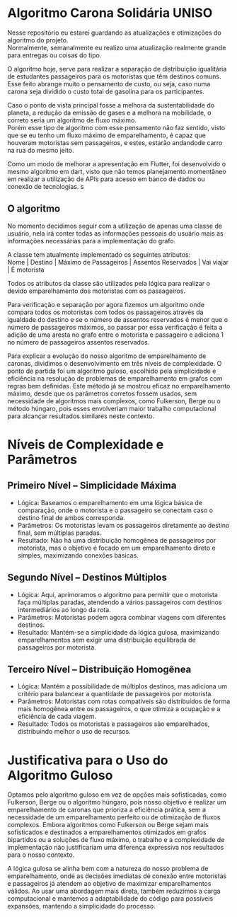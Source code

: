 # Algoritmo Carona Solidária UNISO

Nesse repositório eu estarei guardando as atualizações e otimizações do algoritmo do projeto.    
Normalmente, semanalmente eu realizo uma atualização realmente grande para entregas ou coisas do tipo.

O algoritmo hoje, serve para realizar a separação de distribuição igualitária de estudantes passageiros para os motoristas que têm destinos comuns.  
Esse feito abrange muito o pensamento de custo, ou seja, caso numa carona seja dividido o custo total de gasolina para os participantes.  

Caso o ponto de vista principal fosse a melhora da sustentabilidade do planeta, a redução da emissão de gases e a melhora na mobilidade, o correto seria um algoritmo de fluxo máximo.  
Porém esse tipo de algoritmo com esse pensamento não faz sentido, visto que se eu tenho um fluxo máximo de emparelhamento, é capaz que houveram motoristas sem passageiros, e estes, estarão andandode carro na rua do mesmo jeito.

Como um modo de melhorar a apresentação em Flutter, foi desenvolvido o mesmo algoritmo em dart, visto que não temos planejamento momentâneo em realizar a utilização de APIs para acesso em banco de dados ou conexão de tecnologias.  s

## O algoritmo

No momento decidimos seguir com a utilização de apenas uma classe de usuário, nela irá conter todas as informações pessoais do usuário mais as informações necessárias para a implementação do grafo.  

A classe tem atualmente implementado os seguintes atributos:  
Nome | Destino | Máximo de Passageiros | Assentos Reservados | Vai viajar | É motorista

Todos os atributos da classe são utilizados pela lógica para realizar o devido emparelhamento dos motoristas com os passageiros.  

Para verificação e separação por agora fizemos um algoritmo onde compara todos os motoristas com todos os passageiros através da igualdade do destino e se o número de assentos reservados é menor que o número de passageiros máximos, ao passar por essa verificação é feita a adição de uma aresta no grafo entre o motorista e passageiro e adiciona 1 no número de passageiros assentos reservados.

Para explicar a evolução do nosso algoritmo de emparelhamento de caronas, dividimos o desenvolvimento em três níveis de complexidade. O ponto de partida foi um algoritmo guloso, escolhido pela simplicidade e eficiência na resolução de problemas de emparelhamento em grafos com regras bem definidas. Este método já se mostrou eficaz no emparelhamento máximo, desde que os parâmetros corretos fossem usados, sem necessidade de algoritmos mais complexos, como Fulkerson, Berge ou o método húngaro, pois esses envolveriam maior trabalho computacional para alcançar resultados similares neste contexto.  

# Níveis de Complexidade e Parâmetros

## Primeiro Nível – Simplicidade Máxima

* Lógica: Baseamos o emparelhamento em uma lógica básica de comparação, onde o motorista e o passageiro se conectam caso o destino final de ambos corresponda.  
* Parâmetros: Os motoristas levam os passageiros diretamente ao destino final, sem múltiplas paradas.  
* Resultado: Não há uma distribuição homogênea de passageiros por motorista, mas o objetivo é focado em um emparelhamento direto e simples, maximizando conexões básicas.  

## Segundo Nível – Destinos Múltiplos

* Lógica: Aqui, aprimoramos o algoritmo para permitir que o motorista faça múltiplas paradas, atendendo a vários passageiros com destinos intermediários ao longo da rota.  
* Parâmetros: Motoristas podem agora combinar viagens com diferentes destinos.  
* Resultado: Mantém-se a simplicidade da lógica gulosa, maximizando emparelhamentos sem exigir uma distribuição equilibrada de passageiros por motorista.  

## Terceiro Nível – Distribuição Homogênea

* Lógica: Mantém a possibilidade de múltiplos destinos, mas adiciona um critério para balancear a quantidade de passageiros por motorista.  
* Parâmetros: Motoristas com rotas compatíveis são distribuídos de forma mais homogênea entre os passageiros, o que otimiza a ocupação e a eficiência de cada viagem.  
* Resultado: Todos os motoristas e passageiros são emparelhados, distribuindo melhor o uso de recursos.  

# Justificativa para o Uso do Algoritmo Guloso
Optamos pelo algoritmo guloso em vez de opções mais sofisticadas, como Fulkerson, Berge ou o algoritmo húngaro, pois nosso objetivo é realizar um emparelhamento de caronas que prioriza a eficiência prática, sem a necessidade de um emparelhamento perfeito ou de otimização de fluxos complexos. Embora algoritmos como Fulkerson ou Berge sejam mais sofisticados e destinados a emparelhamentos otimizados em grafos bipartidos ou a soluções de fluxo máximo, o trabalho e a complexidade de implementação não justificariam uma diferença expressiva nos resultados para o nosso contexto.

A lógica gulosa se alinha bem com a natureza do nosso problema de emparelhamento, onde as decisões imediatas de conexão entre motoristas e passageiros já atendem ao objetivo de maximizar emparelhamentos válidos. Ao usar uma abordagem mais direta, também reduzimos a carga computacional e mantemos a adaptabilidade do código para possíveis expansões, mantendo a simplicidade do processo.